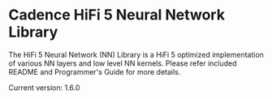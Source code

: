 # Cadence HiFi 5 Neural Network Library
The HiFi 5 Neural Network (NN) Library is a HiFi 5 optimized implementation of various NN layers and low
level NN kernels. Please refer included README and Programmer's Guide for more details.

Current version: 1.6.0
